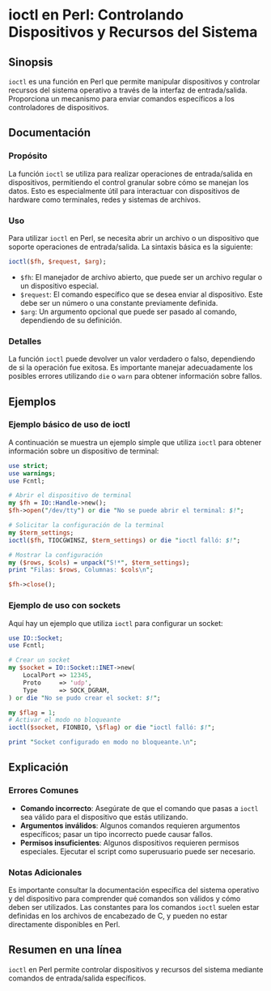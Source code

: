 <!--
Meta Description: # ioctl en Perl: Controlando Dispositivos y Recursos del Sistema ## Sinopsis `ioctl` es una función en Perl que permite manipular dispositivos y contr...
Meta Keywords: ioctl, que, para, perl, socket
-->

# ioctl en Perl: Controlando Dispositivos y Recursos del Sistema

## Sinopsis
`ioctl` es una función en Perl que permite manipular dispositivos y controlar recursos del sistema operativo a través de la interfaz de entrada/salida. Proporciona un mecanismo para enviar comandos específicos a los controladores de dispositivos.

## Documentación
### Propósito
La función `ioctl` se utiliza para realizar operaciones de entrada/salida en dispositivos, permitiendo el control granular sobre cómo se manejan los datos. Esto es especialmente útil para interactuar con dispositivos de hardware como terminales, redes y sistemas de archivos.

### Uso
Para utilizar `ioctl` en Perl, se necesita abrir un archivo o un dispositivo que soporte operaciones de entrada/salida. La sintaxis básica es la siguiente:

```perl
ioctl($fh, $request, $arg);
```

- `$fh`: El manejador de archivo abierto, que puede ser un archivo regular o un dispositivo especial.
- `$request`: El comando específico que se desea enviar al dispositivo. Este debe ser un número o una constante previamente definida.
- `$arg`: Un argumento opcional que puede ser pasado al comando, dependiendo de su definición.

### Detalles
La función `ioctl` puede devolver un valor verdadero o falso, dependiendo de si la operación fue exitosa. Es importante manejar adecuadamente los posibles errores utilizando `die` o `warn` para obtener información sobre fallos.

## Ejemplos
### Ejemplo básico de uso de ioctl
A continuación se muestra un ejemplo simple que utiliza `ioctl` para obtener información sobre un dispositivo de terminal:

```perl
use strict;
use warnings;
use Fcntl;

# Abrir el dispositivo de terminal
my $fh = IO::Handle->new();
$fh->open("/dev/tty") or die "No se puede abrir el terminal: $!";

# Solicitar la configuración de la terminal
my $term_settings;
ioctl($fh, TIOCGWINSZ, $term_settings) or die "ioctl falló: $!";

# Mostrar la configuración
my ($rows, $cols) = unpack("S!*", $term_settings);
print "Filas: $rows, Columnas: $cols\n";

$fh->close();
```

### Ejemplo de uso con sockets
Aquí hay un ejemplo que utiliza `ioctl` para configurar un socket:

```perl
use IO::Socket;
use Fcntl;

# Crear un socket
my $socket = IO::Socket::INET->new(
    LocalPort => 12345,
    Proto     => 'udp',
    Type      => SOCK_DGRAM,
) or die "No se pudo crear el socket: $!";

my $flag = 1;
# Activar el modo no bloqueante
ioctl($socket, FIONBIO, \$flag) or die "ioctl falló: $!";

print "Socket configurado en modo no bloqueante.\n";
```

## Explicación
### Errores Comunes
- **Comando incorrecto**: Asegúrate de que el comando que pasas a `ioctl` sea válido para el dispositivo que estás utilizando.
- **Argumentos inválidos**: Algunos comandos requieren argumentos específicos; pasar un tipo incorrecto puede causar fallos.
- **Permisos insuficientes**: Algunos dispositivos requieren permisos especiales. Ejecutar el script como superusuario puede ser necesario.

### Notas Adicionales
Es importante consultar la documentación específica del sistema operativo y del dispositivo para comprender qué comandos son válidos y cómo deben ser utilizados. Las constantes para los comandos `ioctl` suelen estar definidas en los archivos de encabezado de C, y pueden no estar directamente disponibles en Perl.

## Resumen en una línea
`ioctl` en Perl permite controlar dispositivos y recursos del sistema mediante comandos de entrada/salida específicos.